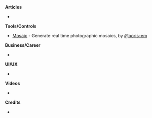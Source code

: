 
**Articles**

* 

**Tools/Controls**

* [Mosaic](https://github.com/Boris-Em/Mosaic) - Generate real time photographic mosaics, by [@boris-em](https://twitter.com/boris_em)

**Business/Career**

* 

**UI/UX**

* 

**Videos**

* 

**Credits**

* 
